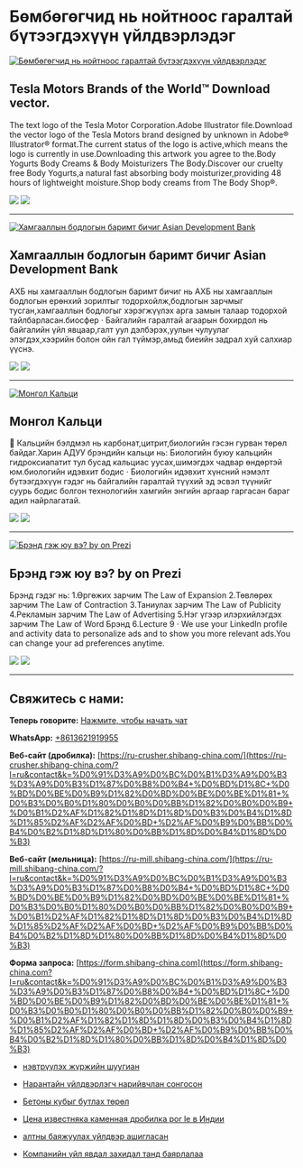 # Бөмбөгөгчид нь нойтноос гаралтай бүтээгдэхүүн үйлдвэрлэдэг

<a href="https://swt.shibang-china.com/?l=ru&img&k=%D0%91%D3%A9%D0%BC%D0%B1%D3%A9%D0%B3%D3%A9%D0%B3%D1%87%D0%B8%D0%B4+%D0%BD%D1%8C+%D0%BD%D0%BE%D0%B9%D1%82%D0%BD%D0%BE%D0%BE%D1%81+%D0%B3%D0%B0%D1%80%D0%B0%D0%BB%D1%82%D0%B0%D0%B9+%D0%B1%D2%AF%D1%82%D1%8D%D1%8D%D0%B3%D0%B4%D1%8D%D1%85%D2%AF%D2%AF%D0%BD+%D2%AF%D0%B9%D0%BB%D0%B4%D0%B2%D1%8D%D1%80%D0%BB%D1%8D%D0%B4%D1%8D%D0%B3" target="_blank">![Бөмбөгөгчид нь нойтноос гаралтай бүтээгдэхүүн үйлдвэрлэдэг](http://static.shibang-china.com/all-800x300/1354.jpg)</a>

## Tesla Motors Brands of the World™ Download vector.
The text logo of the Tesla Motor Corporation.Adobe Illustrator file.Download the vector logo of the Tesla Motors brand designed by unknown in Adobe&#174; Illustrator&#174; format.The current status of the logo is active,which means the logo is currently in use.Downloading this artwork you agree to the.Body Yogurts Body Creams &amp; Body Moisturizers The Body.Discover our cruelty free Body Yogurts,a natural fast absorbing body moisturizer,providing 48 hours of lightweight moisture.Shop body creams from The Body Shop&#174;.


<a href="https://whatsapp.shibangsoft.com/WhatsApp.php" target="_blank" title="WhatsApp">![](http://static.shibang-china.com/icon/whatsapp.png)</a> <a href="https://swt.shibang-china.com/?l=ru&icon&k=%D0%91%D3%A9%D0%BC%D0%B1%D3%A9%D0%B3%D3%A9%D0%B3%D1%87%D0%B8%D0%B4+%D0%BD%D1%8C+%D0%BD%D0%BE%D0%B9%D1%82%D0%BD%D0%BE%D0%BE%D1%81+%D0%B3%D0%B0%D1%80%D0%B0%D0%BB%D1%82%D0%B0%D0%B9+%D0%B1%D2%AF%D1%82%D1%8D%D1%8D%D0%B3%D0%B4%D1%8D%D1%85%D2%AF%D2%AF%D0%BD+%D2%AF%D0%B9%D0%BB%D0%B4%D0%B2%D1%8D%D1%80%D0%BB%D1%8D%D0%B4%D1%8D%D0%B3" target="_blank">![](http://static.shibang-china.com/icon/chat-ru.png)</a>

---

<a href="https://swt.shibang-china.com/?l=ru&img&k=%D0%91%D3%A9%D0%BC%D0%B1%D3%A9%D0%B3%D3%A9%D0%B3%D1%87%D0%B8%D0%B4+%D0%BD%D1%8C+%D0%BD%D0%BE%D0%B9%D1%82%D0%BD%D0%BE%D0%BE%D1%81+%D0%B3%D0%B0%D1%80%D0%B0%D0%BB%D1%82%D0%B0%D0%B9+%D0%B1%D2%AF%D1%82%D1%8D%D1%8D%D0%B3%D0%B4%D1%8D%D1%85%D2%AF%D2%AF%D0%BD+%D2%AF%D0%B9%D0%BB%D0%B4%D0%B2%D1%8D%D1%80%D0%BB%D1%8D%D0%B4%D1%8D%D0%B3" target="_blank">![Хамгааллын бодлогын баримт бичиг Asian Development Bank](http://static.shibang-china.com/all-800x300/1099.jpg)</a>

## Хамгааллын бодлогын баримт бичиг Asian Development Bank
АХБ ны хамгааллын бодлогын баримт бичиг нь АХБ ны хамгааллын бодлогын ерөнхий зорилтыг тодорхойлж,бодлогын зарчмыг тусган,хамгааллын бодлогыг хэрэгжүүлэх арга замын талаар тодорхой тайлбарласан.биосфер&nbsp;&#0183;&#32;Байгалийн гаралтай агаарын бохирдол нь байгалийн үйл явцаар,галт уул дэлбэрэх,уулын чулуулаг элэгдэх,хээрийн болон ойн гал түймэр,амьд биеийн задрал хуй салхиар үүснэ.


<a href="https://whatsapp.shibangsoft.com/WhatsApp.php" target="_blank" title="WhatsApp">![](http://static.shibang-china.com/icon/whatsapp.png)</a> <a href="https://swt.shibang-china.com/?l=ru&icon&k=%D0%91%D3%A9%D0%BC%D0%B1%D3%A9%D0%B3%D3%A9%D0%B3%D1%87%D0%B8%D0%B4+%D0%BD%D1%8C+%D0%BD%D0%BE%D0%B9%D1%82%D0%BD%D0%BE%D0%BE%D1%81+%D0%B3%D0%B0%D1%80%D0%B0%D0%BB%D1%82%D0%B0%D0%B9+%D0%B1%D2%AF%D1%82%D1%8D%D1%8D%D0%B3%D0%B4%D1%8D%D1%85%D2%AF%D2%AF%D0%BD+%D2%AF%D0%B9%D0%BB%D0%B4%D0%B2%D1%8D%D1%80%D0%BB%D1%8D%D0%B4%D1%8D%D0%B3" target="_blank">![](http://static.shibang-china.com/icon/chat-ru.png)</a>

---

<a href="https://swt.shibang-china.com/?l=ru&img&k=%D0%91%D3%A9%D0%BC%D0%B1%D3%A9%D0%B3%D3%A9%D0%B3%D1%87%D0%B8%D0%B4+%D0%BD%D1%8C+%D0%BD%D0%BE%D0%B9%D1%82%D0%BD%D0%BE%D0%BE%D1%81+%D0%B3%D0%B0%D1%80%D0%B0%D0%BB%D1%82%D0%B0%D0%B9+%D0%B1%D2%AF%D1%82%D1%8D%D1%8D%D0%B3%D0%B4%D1%8D%D1%85%D2%AF%D2%AF%D0%BD+%D2%AF%D0%B9%D0%BB%D0%B4%D0%B2%D1%8D%D1%80%D0%BB%D1%8D%D0%B4%D1%8D%D0%B3" target="_blank">![Монгол Кальци](http://static.shibang-china.com/all-800x300/989.jpg)</a>

## Монгол Кальци
🔸️ Кальцийн бэлдмэл нь карбонат,цитрит,биологийн гэсэн гурван төрөл байдаг.Харин АДУУ брэндийн кальци нь: Биологийн буюу кальцийн гидроксиапатит тул бусад кальциас уусах,шимэгдэх чадвар өндөртэй юм.биологийн идэвхит бодис&nbsp;&#0183;&#32;Биологийн идэвхит хүнсний нэмэлт бүтээгдэхүүн гэдэг нь байгалийн гаралтай түүхий эд эсвэл түүнийг суурь бодис болгон технологийн хамгийн энгийн аргаар гаргасан бараг адил найрлагатай.


<a href="https://whatsapp.shibangsoft.com/WhatsApp.php" target="_blank" title="WhatsApp">![](http://static.shibang-china.com/icon/whatsapp.png)</a> <a href="https://swt.shibang-china.com/?l=ru&icon&k=%D0%91%D3%A9%D0%BC%D0%B1%D3%A9%D0%B3%D3%A9%D0%B3%D1%87%D0%B8%D0%B4+%D0%BD%D1%8C+%D0%BD%D0%BE%D0%B9%D1%82%D0%BD%D0%BE%D0%BE%D1%81+%D0%B3%D0%B0%D1%80%D0%B0%D0%BB%D1%82%D0%B0%D0%B9+%D0%B1%D2%AF%D1%82%D1%8D%D1%8D%D0%B3%D0%B4%D1%8D%D1%85%D2%AF%D2%AF%D0%BD+%D2%AF%D0%B9%D0%BB%D0%B4%D0%B2%D1%8D%D1%80%D0%BB%D1%8D%D0%B4%D1%8D%D0%B3" target="_blank">![](http://static.shibang-china.com/icon/chat-ru.png)</a>

---

<a href="https://swt.shibang-china.com/?l=ru&img&k=%D0%91%D3%A9%D0%BC%D0%B1%D3%A9%D0%B3%D3%A9%D0%B3%D1%87%D0%B8%D0%B4+%D0%BD%D1%8C+%D0%BD%D0%BE%D0%B9%D1%82%D0%BD%D0%BE%D0%BE%D1%81+%D0%B3%D0%B0%D1%80%D0%B0%D0%BB%D1%82%D0%B0%D0%B9+%D0%B1%D2%AF%D1%82%D1%8D%D1%8D%D0%B3%D0%B4%D1%8D%D1%85%D2%AF%D2%AF%D0%BD+%D2%AF%D0%B9%D0%BB%D0%B4%D0%B2%D1%8D%D1%80%D0%BB%D1%8D%D0%B4%D1%8D%D0%B3" target="_blank">![Брэнд гэж юу вэ? by on Prezi](http://static.shibang-china.com/all-800x300/1320.jpg)</a>

## Брэнд гэж юу вэ? by on Prezi
Брэнд гэдэг нь: 1.Өргөжих зарчим The Law of Expansion 2.Төвлөрөх зарчим The Law of Contraction 3.Таниулах зарчим The Law of Publicity 4.Рекламын зарчим The Law of Advertising 5.Нэг үгээр илэрхийлэгдэх зарчим The Law of Word Брэнд 6.Lecture 9&nbsp;&#0183;&#32;We use your LinkedIn profile and activity data to personalize ads and to show you more relevant ads.You can change your ad preferences anytime.


<a href="https://whatsapp.shibangsoft.com/WhatsApp.php" target="_blank" title="WhatsApp">![](http://static.shibang-china.com/icon/whatsapp.png)</a> <a href="https://swt.shibang-china.com/?l=ru&icon&k=%D0%91%D3%A9%D0%BC%D0%B1%D3%A9%D0%B3%D3%A9%D0%B3%D1%87%D0%B8%D0%B4+%D0%BD%D1%8C+%D0%BD%D0%BE%D0%B9%D1%82%D0%BD%D0%BE%D0%BE%D1%81+%D0%B3%D0%B0%D1%80%D0%B0%D0%BB%D1%82%D0%B0%D0%B9+%D0%B1%D2%AF%D1%82%D1%8D%D1%8D%D0%B3%D0%B4%D1%8D%D1%85%D2%AF%D2%AF%D0%BD+%D2%AF%D0%B9%D0%BB%D0%B4%D0%B2%D1%8D%D1%80%D0%BB%D1%8D%D0%B4%D1%8D%D0%B3" target="_blank">![](http://static.shibang-china.com/icon/chat-ru.png)</a>

---
## Свяжитесь с нами:

**Теперь говорите:** [Нажмите, чтобы начать чат](https://swt.shibang-china.com?l=ru&contact&k=%D0%91%D3%A9%D0%BC%D0%B1%D3%A9%D0%B3%D3%A9%D0%B3%D1%87%D0%B8%D0%B4+%D0%BD%D1%8C+%D0%BD%D0%BE%D0%B9%D1%82%D0%BD%D0%BE%D0%BE%D1%81+%D0%B3%D0%B0%D1%80%D0%B0%D0%BB%D1%82%D0%B0%D0%B9+%D0%B1%D2%AF%D1%82%D1%8D%D1%8D%D0%B3%D0%B4%D1%8D%D1%85%D2%AF%D2%AF%D0%BD+%D2%AF%D0%B9%D0%BB%D0%B4%D0%B2%D1%8D%D1%80%D0%BB%D1%8D%D0%B4%D1%8D%D0%B3)

**WhatsApp:**  [+8613621919955](https://whatsapp.shibangsoft.com/WhatsApp.php)

**Веб-сайт (дробилка):** [https://ru-crusher.shibang-china.com/](https://ru-crusher.shibang-china.com/?l=ru&contact&k=%D0%91%D3%A9%D0%BC%D0%B1%D3%A9%D0%B3%D3%A9%D0%B3%D1%87%D0%B8%D0%B4+%D0%BD%D1%8C+%D0%BD%D0%BE%D0%B9%D1%82%D0%BD%D0%BE%D0%BE%D1%81+%D0%B3%D0%B0%D1%80%D0%B0%D0%BB%D1%82%D0%B0%D0%B9+%D0%B1%D2%AF%D1%82%D1%8D%D1%8D%D0%B3%D0%B4%D1%8D%D1%85%D2%AF%D2%AF%D0%BD+%D2%AF%D0%B9%D0%BB%D0%B4%D0%B2%D1%8D%D1%80%D0%BB%D1%8D%D0%B4%D1%8D%D0%B3)

**Веб-сайт (мельница):** [https://ru-mill.shibang-china.com/](https://ru-mill.shibang-china.com/?l=ru&contact&k=%D0%91%D3%A9%D0%BC%D0%B1%D3%A9%D0%B3%D3%A9%D0%B3%D1%87%D0%B8%D0%B4+%D0%BD%D1%8C+%D0%BD%D0%BE%D0%B9%D1%82%D0%BD%D0%BE%D0%BE%D1%81+%D0%B3%D0%B0%D1%80%D0%B0%D0%BB%D1%82%D0%B0%D0%B9+%D0%B1%D2%AF%D1%82%D1%8D%D1%8D%D0%B3%D0%B4%D1%8D%D1%85%D2%AF%D2%AF%D0%BD+%D2%AF%D0%B9%D0%BB%D0%B4%D0%B2%D1%8D%D1%80%D0%BB%D1%8D%D0%B4%D1%8D%D0%B3)

**Форма запроса:** [https://form.shibang-china.com](https://form.shibang-china.com?l=ru&contact&k=%D0%91%D3%A9%D0%BC%D0%B1%D3%A9%D0%B3%D3%A9%D0%B3%D1%87%D0%B8%D0%B4+%D0%BD%D1%8C+%D0%BD%D0%BE%D0%B9%D1%82%D0%BD%D0%BE%D0%BE%D1%81+%D0%B3%D0%B0%D1%80%D0%B0%D0%BB%D1%82%D0%B0%D0%B9+%D0%B1%D2%AF%D1%82%D1%8D%D1%8D%D0%B3%D0%B4%D1%8D%D1%85%D2%AF%D2%AF%D0%BD+%D2%AF%D0%B9%D0%BB%D0%B4%D0%B2%D1%8D%D1%80%D0%BB%D1%8D%D0%B4%D1%8D%D0%B3)

* [нэвтрүүлэх жүржийн шуугиан](../128/%D0%BD%D1%8D%D0%B2%D1%82%D1%80%D2%AF%D2%AF%D0%BB%D1%8D%D1%85%20%D0%B6%D2%AF%D1%80%D0%B6%D0%B8%D0%B9%D0%BD%20%D1%88%D1%83%D1%83%D0%B3%D0%B8%D0%B0%D0%BD.md)

* [Нарантайн үйлдвэрлэгч нарийвчлан сонгосон](../130/%D0%9D%D0%B0%D1%80%D0%B0%D0%BD%D1%82%D0%B0%D0%B9%D0%BD%20%D2%AF%D0%B9%D0%BB%D0%B4%D0%B2%D1%8D%D1%80%D0%BB%D1%8D%D0%B3%D1%87%20%D0%BD%D0%B0%D1%80%D0%B8%D0%B9%D0%B2%D1%87%D0%BB%D0%B0%D0%BD%20%D1%81%D0%BE%D0%BD%D0%B3%D0%BE%D1%81%D0%BE%D0%BD.md)

* [Бетоны кубыг бутлах төрөл](../127/%D0%91%D0%B5%D1%82%D0%BE%D0%BD%D1%8B%20%D0%BA%D1%83%D0%B1%D1%8B%D0%B3%20%D0%B1%D1%83%D1%82%D0%BB%D0%B0%D1%85%20%D1%82%D3%A9%D1%80%D3%A9%D0%BB.md)

* [Цена известняка каменная дробилка por le в Индии](../126/%D0%A6%D0%B5%D0%BD%D0%B0%20%D0%B8%D0%B7%D0%B2%D0%B5%D1%81%D1%82%D0%BD%D1%8F%D0%BA%D0%B0%20%D0%BA%D0%B0%D0%BC%D0%B5%D0%BD%D0%BD%D0%B0%D1%8F%20%D0%B4%D1%80%D0%BE%D0%B1%D0%B8%D0%BB%D0%BA%D0%B0%20por%20le%20%D0%B2%20%D0%98%D0%BD%D0%B4%D0%B8%D0%B8.md)

* [алтны баяжуулах үйлдвэр ашигласан](../130/%D0%B0%D0%BB%D1%82%D0%BD%D1%8B%20%D0%B1%D0%B0%D1%8F%D0%B6%D1%83%D1%83%D0%BB%D0%B0%D1%85%20%D2%AF%D0%B9%D0%BB%D0%B4%D0%B2%D1%8D%D1%80%20%D0%B0%D1%88%D0%B8%D0%B3%D0%BB%D0%B0%D1%81%D0%B0%D0%BD.md)

* [Компанийн үйл явдал захидал танд баярлалаа](../128/%D0%9A%D0%BE%D0%BC%D0%BF%D0%B0%D0%BD%D0%B8%D0%B9%D0%BD%20%D2%AF%D0%B9%D0%BB%20%D1%8F%D0%B2%D0%B4%D0%B0%D0%BB%20%D0%B7%D0%B0%D1%85%D0%B8%D0%B4%D0%B0%D0%BB%20%D1%82%D0%B0%D0%BD%D0%B4%20%D0%B1%D0%B0%D1%8F%D1%80%D0%BB%D0%B0%D0%BB%D0%B0%D0%B0.md)